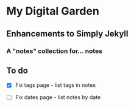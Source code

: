 # My Digital Garden

## Enhancements to Simply Jekyll

### A "notes" collection for... notes

## To do

- [x] Fix tags page - list tags in notes
- [ ] Fix dates page - list notes by date


